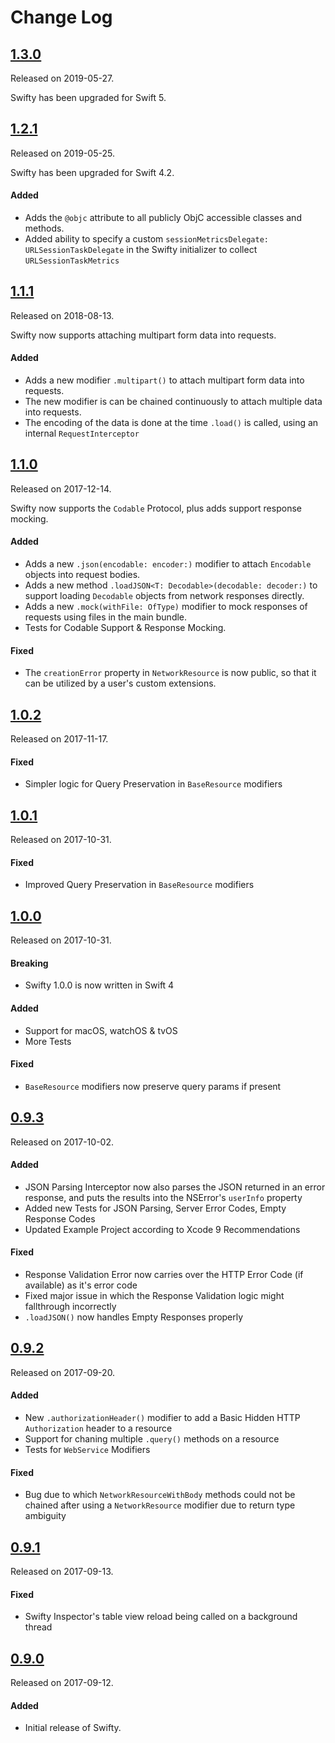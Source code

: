 # Change Log

## [1.3.0](https://github.com/Flipkart/Swifty/releases/tag/1.3.0)
Released on 2019-05-27.

Swifty has been upgraded for Swift 5.

## [1.2.1](https://github.com/Flipkart/Swifty/releases/tag/1.2.1)
Released on 2019-05-25.

Swifty has been upgraded for Swift 4.2.

#### Added
- Adds the `@objc` attribute to all publicly ObjC accessible classes and methods.
- Added ability to specify a custom `sessionMetricsDelegate: URLSessionTaskDelegate` in the Swifty initializer to collect `URLSessionTaskMetrics` 

## [1.1.1](https://github.com/Flipkart/Swifty/releases/tag/1.1.1)
Released on 2018-08-13.

Swifty now supports attaching multipart form data into requests.

#### Added
- Adds a new modifier `.multipart()` to attach multipart form data into requests.
- The new modifier is can be chained continuously to attach multiple data into requests. 
- The encoding of the data is done at the time `.load()` is called, using an internal `RequestInterceptor`

## [1.1.0](https://github.com/Flipkart/Swifty/releases/tag/1.1.0)
Released on 2017-12-14.

Swifty now supports the `Codable` Protocol, plus adds support response mocking.

#### Added
- Adds a new `.json(encodable: encoder:)` modifier to attach `Encodable` objects into request bodies.
- Adds a new method `.loadJSON<T: Decodable>(decodable: decoder:)` to support loading `Decodable` objects from network responses directly.
- Adds a new `.mock(withFile: OfType)` modifier to mock responses of requests using files in the main bundle.
- Tests for Codable Support & Response Mocking.

#### Fixed
- The `creationError` property in `NetworkResource` is now public, so that it can be utilized by a user's custom extensions.

## [1.0.2](https://github.com/Flipkart/Swifty/releases/tag/1.0.2)
Released on 2017-11-17.

#### Fixed
- Simpler logic for Query Preservation in `BaseResource` modifiers

## [1.0.1](https://github.com/Flipkart/Swifty/releases/tag/1.0.1)
Released on 2017-10-31.

#### Fixed
- Improved Query Preservation in `BaseResource` modifiers

## [1.0.0](https://github.com/Flipkart/Swifty/releases/tag/1.0.0)
Released on 2017-10-31.

#### Breaking
- Swifty 1.0.0 is now written in Swift 4

#### Added
- Support for macOS, watchOS & tvOS
- More Tests

#### Fixed
- `BaseResource` modifiers now preserve query params if present

## [0.9.3](https://github.com/Flipkart/Swifty/releases/tag/0.9.3)
Released on 2017-10-02.

#### Added
- JSON Parsing Interceptor now also parses the JSON returned in an error response, and puts the results into the NSError's `userInfo` property
- Added new Tests for JSON Parsing, Server Error Codes, Empty Response Codes
- Updated Example Project according to Xcode 9 Recommendations

#### Fixed
- Response Validation Error now carries over the HTTP Error Code (if available) as it's error code
- Fixed major issue in which the Response Validation logic might fallthrough incorrectly
- `.loadJSON()` now handles Empty Responses properly

## [0.9.2](https://github.com/Flipkart/Swifty/releases/tag/0.9.2)
Released on 2017-09-20.

#### Added
- New `.authorizationHeader()` modifier to add a Basic Hidden HTTP `Authorization` header to a resource
- Support for chaning multiple `.query()` methods on a resource
- Tests for `WebService` Modifiers

#### Fixed
- Bug due to which `NetworkResourceWithBody` methods could not be chained after using a `NetworkResource` modifier due to return type ambiguity

## [0.9.1](https://github.com/Flipkart/Swifty/releases/tag/0.9.1)
Released on 2017-09-13.

#### Fixed
- Swifty Inspector's table view reload being called on a background thread

## [0.9.0](https://github.com/Flipkart/Swifty/releases/tag/0.9.0)
Released on 2017-09-12.

#### Added
- Initial release of Swifty.